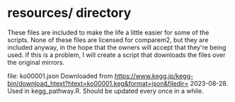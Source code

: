 # resources/ directory

These files are included to make the life a little easier for some of the scripts.
None of these files are licensed for comparem2, but they are included anyway, in the hope that the owners will accept that they're being used.
If this is a problem, I will create a script that downloads the files over the original mirrors.

file: ko00001.json
Downloaded from https://www.kegg.jp/kegg-bin/download_htext?htext=ko00001.keg&format=json&filedir= 2023-08-28. Used in kegg_pathway.R. Should be updated every once in a while.

